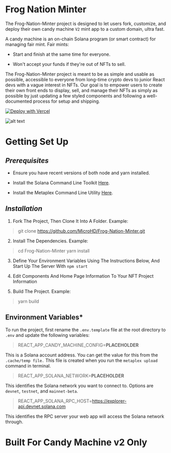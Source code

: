 # Frog Nation Minter

The Frog-Nation-Minter project is designed to let users fork, customize, and deploy their own candy machine ```V2``` mint app to a custom domain, ultra fast.

A candy machine is an on-chain Solana program (or smart contract) for managing fair mint. Fair mints:

* Start and finish at the same time for everyone.

* Won't accept your funds if they're out of NFTs to sell.

The Frog-Nation-Minter project is meant to be as simple and usable as possible, accessible to everyone from long-time crypto devs to junior React devs with a vague interest in NFTs. Our goal is to empower users to create their own front ends to display, sell, and manage their NFTs as simply as possible by just updating a few styled components and following a well-documented process for setup and shipping.

[![Deploy with Vercel](https://vercel.com/button)](https://vercel.com/new/clone?repository-url=https%3A%2F%2Fgithub.com%2FMicroHD%2FFrog-Nation-Minter)

![alt text](https://github.com/MicroHD/Candy-Machine-V2-Minter/blob/main/Sneek.png)

# Getting Set Up

## *Prerequisites* 

* Ensure you have recent versions of both node and yarn installed.

* Install the Solana Command Line Toolkit [Here](https://docs.solana.com/cli/install-solana-cli-tools).

* Install the Metaplex Command Line Utility [Here](https://docs.metaplex.com/candy-machine-v2/getting-started).


## *Installation*

1. Fork The Project, Then Clone It Into A Folder. Example:  
> git clone https://github.com/MicroHD/Frog-Nation-Minter.git

2. Install The Dependencies. Example:
> cd Frog-Nation-Minter
> yarn install

3. Define Your Environment Variables Using The Instructions Below, And Start Up The Server With ``` npm start ```

4. Edit Components And Home Page Information To Your NFT Project Information 

5. Build The Project. Example:
> yarn build

## Environment Variables*

To run the project, first rename the ```.env.template``` file at the root directory to ```.env``` and update the following variables:
> REACT_APP_CANDY_MACHINE_CONFIG=__PLACEHOLDER__

This is a Solana account address. You can get the value for this from the ```.cache/temp file.``` This file is created when you run the ```metaplex upload``` command in terminal.

> REACT_APP_SOLANA_NETWORK=__PLACEHOLDER__

This identifies the Solana network you want to connect to. Options are ```devnet```, ```testnet```, and ```mainnet-beta```.

> REACT_APP_SOLANA_RPC_HOST=https://explorer-api.devnet.solana.com

This identifies the RPC server your web app will access the Solana network through.


# Built For Candy Machine v2 Only 


